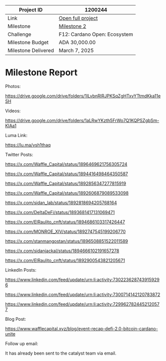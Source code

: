 |Project ID|1200244|
|-----------|-------------|
|Link|[Open full project](https://projectcatalyst.io/funds/12/f12-cardano-open-ecosystem/waffle-or-sidan-hong-kong-cardano-community)|
|Milestone|[Milestone 2](https://milestones.projectcatalyst.io/projects/1200244/milestones/2)
|Challenge|	F12: Cardano Open: Ecosystem|
|Milestone Budget|ADA 30,000.00|
|Milestone Delivered|March 7, 2025|

# Milestone Report

	
Photos:

https://drive.google.com/drive/folders/1ILvbnRIRJPKSqZgHTxvYTtmdKka11eSH

Videos:

https://drive.google.com/drive/folders/1aLRwYKzth5FrWo7Q1KQPSZgbSm-KIAa1

Luma Link: 

https://lu.ma/vsh1thaq

Twitter Posts: 

https://x.com/Waffle_Capital/status/1896469621756305724

https://x.com/Waffle_Capital/status/1894416498464350587

https://x.com/Waffle_Capital/status/1892856347277815919

https://x.com/Waffle_Capital/status/1892606879089533098

https://x.com/sidan_lab/status/1892818694205768164

https://x.com/DeltaDeFi/status/1893681417131069471

https://x.com/ElRaulito_cnft/status/1894686103317426447

https://x.com/MONROE_XIV/status/1892747545199206770

https://x.com/stanmangostan/status/1896508851522011589

https://x.com/sidanjackal/status/1894666102191657278

https://x.com/ElRaulito_cnft/status/1892900543821205671

LinkedIn Posts:

https://www.linkedin.com/feed/update/urn:li:activity:7302236287439159296

https://www.linkedin.com/feed/update/urn:li:activity:7300714142120783872

https://www.linkedin.com/feed/update/urn:li:activity:7299627824452120577

Blog Post: 

https://www.wafflecapital.xyz/blog/event-recap-defi-2.0-bitcoin-cardano-unite

Follow up email: 

It has already been sent to the catalyst team via email.
